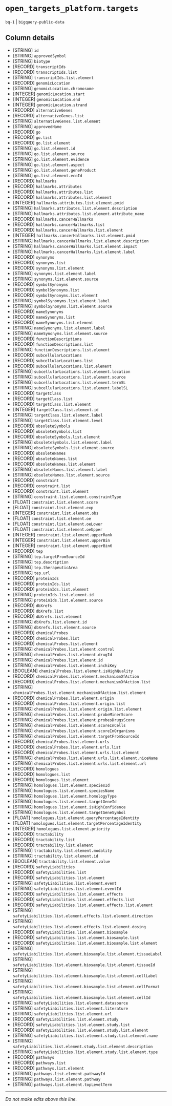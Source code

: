 # `open_targets_platform.targets`
`bq-1` | `bigquery-public-data`

## Column details
* [STRING]    `id`
* [STRING]    `approvedSymbol`
* [STRING]    `biotype`
* [RECORD]    `transcriptIds`
* [RECORD]    `transcriptIds.list`
* [STRING]    `transcriptIds.list.element`
* [RECORD]    `genomicLocation`
* [STRING]    `genomicLocation.chromosome`
* [INTEGER]   `genomicLocation.start`
* [INTEGER]   `genomicLocation.end`
* [INTEGER]   `genomicLocation.strand`
* [RECORD]    `alternativeGenes`
* [RECORD]    `alternativeGenes.list`
* [STRING]    `alternativeGenes.list.element`
* [STRING]    `approvedName`
* [RECORD]    `go`
* [RECORD]    `go.list`
* [RECORD]    `go.list.element`
* [STRING]    `go.list.element.id`
* [STRING]    `go.list.element.source`
* [STRING]    `go.list.element.evidence`
* [STRING]    `go.list.element.aspect`
* [STRING]    `go.list.element.geneProduct`
* [STRING]    `go.list.element.ecoId`
* [RECORD]    `hallmarks`
* [RECORD]    `hallmarks.attributes`
* [RECORD]    `hallmarks.attributes.list`
* [RECORD]    `hallmarks.attributes.list.element`
* [INTEGER]   `hallmarks.attributes.list.element.pmid`
* [STRING]    `hallmarks.attributes.list.element.description`
* [STRING]    `hallmarks.attributes.list.element.attribute_name`
* [RECORD]    `hallmarks.cancerHallmarks`
* [RECORD]    `hallmarks.cancerHallmarks.list`
* [RECORD]    `hallmarks.cancerHallmarks.list.element`
* [INTEGER]   `hallmarks.cancerHallmarks.list.element.pmid`
* [STRING]    `hallmarks.cancerHallmarks.list.element.description`
* [STRING]    `hallmarks.cancerHallmarks.list.element.impact`
* [STRING]    `hallmarks.cancerHallmarks.list.element.label`
* [RECORD]    `synonyms`
* [RECORD]    `synonyms.list`
* [RECORD]    `synonyms.list.element`
* [STRING]    `synonyms.list.element.label`
* [STRING]    `synonyms.list.element.source`
* [RECORD]    `symbolSynonyms`
* [RECORD]    `symbolSynonyms.list`
* [RECORD]    `symbolSynonyms.list.element`
* [STRING]    `symbolSynonyms.list.element.label`
* [STRING]    `symbolSynonyms.list.element.source`
* [RECORD]    `nameSynonyms`
* [RECORD]    `nameSynonyms.list`
* [RECORD]    `nameSynonyms.list.element`
* [STRING]    `nameSynonyms.list.element.label`
* [STRING]    `nameSynonyms.list.element.source`
* [RECORD]    `functionDescriptions`
* [RECORD]    `functionDescriptions.list`
* [STRING]    `functionDescriptions.list.element`
* [RECORD]    `subcellularLocations`
* [RECORD]    `subcellularLocations.list`
* [RECORD]    `subcellularLocations.list.element`
* [STRING]    `subcellularLocations.list.element.location`
* [STRING]    `subcellularLocations.list.element.source`
* [STRING]    `subcellularLocations.list.element.termSL`
* [STRING]    `subcellularLocations.list.element.labelSL`
* [RECORD]    `targetClass`
* [RECORD]    `targetClass.list`
* [RECORD]    `targetClass.list.element`
* [INTEGER]   `targetClass.list.element.id`
* [STRING]    `targetClass.list.element.label`
* [STRING]    `targetClass.list.element.level`
* [RECORD]    `obsoleteSymbols`
* [RECORD]    `obsoleteSymbols.list`
* [RECORD]    `obsoleteSymbols.list.element`
* [STRING]    `obsoleteSymbols.list.element.label`
* [STRING]    `obsoleteSymbols.list.element.source`
* [RECORD]    `obsoleteNames`
* [RECORD]    `obsoleteNames.list`
* [RECORD]    `obsoleteNames.list.element`
* [STRING]    `obsoleteNames.list.element.label`
* [STRING]    `obsoleteNames.list.element.source`
* [RECORD]    `constraint`
* [RECORD]    `constraint.list`
* [RECORD]    `constraint.list.element`
* [STRING]    `constraint.list.element.constraintType`
* [FLOAT]     `constraint.list.element.score`
* [FLOAT]     `constraint.list.element.exp`
* [INTEGER]   `constraint.list.element.obs`
* [FLOAT]     `constraint.list.element.oe`
* [FLOAT]     `constraint.list.element.oeLower`
* [FLOAT]     `constraint.list.element.oeUpper`
* [INTEGER]   `constraint.list.element.upperRank`
* [INTEGER]   `constraint.list.element.upperBin`
* [INTEGER]   `constraint.list.element.upperBin6`
* [RECORD]    `tep`
* [STRING]    `tep.targetFromSourceId`
* [STRING]    `tep.description`
* [STRING]    `tep.therapeuticArea`
* [STRING]    `tep.url`
* [RECORD]    `proteinIds`
* [RECORD]    `proteinIds.list`
* [RECORD]    `proteinIds.list.element`
* [STRING]    `proteinIds.list.element.id`
* [STRING]    `proteinIds.list.element.source`
* [RECORD]    `dbXrefs`
* [RECORD]    `dbXrefs.list`
* [RECORD]    `dbXrefs.list.element`
* [STRING]    `dbXrefs.list.element.id`
* [STRING]    `dbXrefs.list.element.source`
* [RECORD]    `chemicalProbes`
* [RECORD]    `chemicalProbes.list`
* [RECORD]    `chemicalProbes.list.element`
* [STRING]    `chemicalProbes.list.element.control`
* [STRING]    `chemicalProbes.list.element.drugId`
* [STRING]    `chemicalProbes.list.element.id`
* [STRING]    `chemicalProbes.list.element.inchiKey`
* [BOOLEAN]   `chemicalProbes.list.element.isHighQuality`
* [RECORD]    `chemicalProbes.list.element.mechanismOfAction`
* [RECORD]    `chemicalProbes.list.element.mechanismOfAction.list`
* [STRING]    `chemicalProbes.list.element.mechanismOfAction.list.element`
* [RECORD]    `chemicalProbes.list.element.origin`
* [RECORD]    `chemicalProbes.list.element.origin.list`
* [STRING]    `chemicalProbes.list.element.origin.list.element`
* [STRING]    `chemicalProbes.list.element.probeMinerScore`
* [STRING]    `chemicalProbes.list.element.probesDrugsScore`
* [STRING]    `chemicalProbes.list.element.scoreInCells`
* [STRING]    `chemicalProbes.list.element.scoreInOrganisms`
* [STRING]    `chemicalProbes.list.element.targetFromSourceId`
* [RECORD]    `chemicalProbes.list.element.urls`
* [RECORD]    `chemicalProbes.list.element.urls.list`
* [RECORD]    `chemicalProbes.list.element.urls.list.element`
* [STRING]    `chemicalProbes.list.element.urls.list.element.niceName`
* [STRING]    `chemicalProbes.list.element.urls.list.element.url`
* [RECORD]    `homologues`
* [RECORD]    `homologues.list`
* [RECORD]    `homologues.list.element`
* [STRING]    `homologues.list.element.speciesId`
* [STRING]    `homologues.list.element.speciesName`
* [STRING]    `homologues.list.element.homologyType`
* [STRING]    `homologues.list.element.targetGeneId`
* [STRING]    `homologues.list.element.isHighConfidence`
* [STRING]    `homologues.list.element.targetGeneSymbol`
* [FLOAT]     `homologues.list.element.queryPercentageIdentity`
* [FLOAT]     `homologues.list.element.targetPercentageIdentity`
* [INTEGER]   `homologues.list.element.priority`
* [RECORD]    `tractability`
* [RECORD]    `tractability.list`
* [RECORD]    `tractability.list.element`
* [STRING]    `tractability.list.element.modality`
* [STRING]    `tractability.list.element.id`
* [BOOLEAN]   `tractability.list.element.value`
* [RECORD]    `safetyLiabilities`
* [RECORD]    `safetyLiabilities.list`
* [RECORD]    `safetyLiabilities.list.element`
* [STRING]    `safetyLiabilities.list.element.event`
* [STRING]    `safetyLiabilities.list.element.eventId`
* [RECORD]    `safetyLiabilities.list.element.effects`
* [RECORD]    `safetyLiabilities.list.element.effects.list`
* [RECORD]    `safetyLiabilities.list.element.effects.list.element`
* [STRING]    `safetyLiabilities.list.element.effects.list.element.direction`
* [STRING]    `safetyLiabilities.list.element.effects.list.element.dosing`
* [RECORD]    `safetyLiabilities.list.element.biosample`
* [RECORD]    `safetyLiabilities.list.element.biosample.list`
* [RECORD]    `safetyLiabilities.list.element.biosample.list.element`
* [STRING]    `safetyLiabilities.list.element.biosample.list.element.tissueLabel`
* [STRING]    `safetyLiabilities.list.element.biosample.list.element.tissueId`
* [STRING]    `safetyLiabilities.list.element.biosample.list.element.cellLabel`
* [STRING]    `safetyLiabilities.list.element.biosample.list.element.cellFormat`
* [STRING]    `safetyLiabilities.list.element.biosample.list.element.cellId`
* [STRING]    `safetyLiabilities.list.element.datasource`
* [STRING]    `safetyLiabilities.list.element.literature`
* [STRING]    `safetyLiabilities.list.element.url`
* [RECORD]    `safetyLiabilities.list.element.study`
* [RECORD]    `safetyLiabilities.list.element.study.list`
* [RECORD]    `safetyLiabilities.list.element.study.list.element`
* [STRING]    `safetyLiabilities.list.element.study.list.element.name`
* [STRING]    `safetyLiabilities.list.element.study.list.element.description`
* [STRING]    `safetyLiabilities.list.element.study.list.element.type`
* [RECORD]    `pathways`
* [RECORD]    `pathways.list`
* [RECORD]    `pathways.list.element`
* [STRING]    `pathways.list.element.pathwayId`
* [STRING]    `pathways.list.element.pathway`
* [STRING]    `pathways.list.element.topLevelTerm`

-------------------------------------------------------------------------------
*Do not make edits above this line.*
